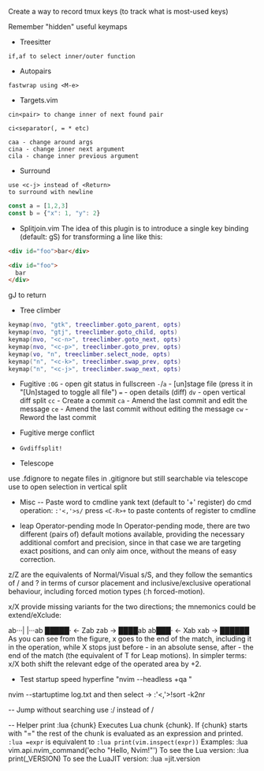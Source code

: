 Create a way to record tmux keys (to track what is most-used keys)

Remember "hidden" useful keymaps

- Treesitter
```
if,af to select inner/outer function
```

- Autopairs
```
fastwrap using <M-e>
```

- Targets.vim
```
cin<pair> to change inner of next found pair

ci<separator(, = * etc)

caa - change around args
cina - change inner next argument
cila - change inner previous argument
```

- Surround
```
use <c-j> instead of <Return>
to surround with newline
```
```javascript
const a = [1,2,3]
const b = {"x": 1, "y": 2}
```

- Splitjoin.vim
The idea of this plugin is to introduce a single key binding (default: gS) for transforming a line like this:
```html
<div id="foo">bar</div>
```

```html
<div id="foo">
  bar
</div>
```
gJ to return

- Tree climber
```lua
keymap(nvo, "gtk", treeclimber.goto_parent, opts)
keymap(nvo, "gtj", treeclimber.goto_child, opts)
keymap(nvo, "<c-n>", treeclimber.goto_next, opts)
keymap(nvo, "<c-p>", treeclimber.goto_prev, opts)
keymap(vo, "n", treeclimber.select_node, opts)
keymap("n", "<c-k>", treeclimber.swap_prev, opts)
keymap("n", "<c-j>", treeclimber.swap_next, opts)
```

- Fugitive
`:0G` - open git status in fullscreen
`-`/`a` - [un]stage file (press it in "[Un]staged to toggle all file")
`=` - open details (diff)
`dv` - open vertical diff split
`cc` - Create a commit
`ca` - Amend the last commit and edit the message
`ce` - Amend the last commit without editing the message
`cw` - Reword the last commit

- Fugitive merge conflict
- `Gvdiffsplit!`

- Telescope

use .fdignore to negate files in .gitignore but still searchable via telescope
use <c-v> to open selection in vertical split

- Misc
-- Paste word to cmdline
yank text (default to '+' register)
do cmd operation:
  `:'<,'>s/`
press `<C-R>+` to paste contents of register to cmdline

- leap
Operator-pending mode
In Operator-pending mode, there are two different (pairs of) default motions available, providing the necessary additional comfort and precision, since in that case we are targeting exact positions, and can only aim once, without the means of easy correction.

z/Z are the equivalents of Normal/Visual s/S, and they follow the semantics of / and ? in terms of cursor placement and inclusive/exclusive operational behaviour, including forced motion types (:h forced-motion).

x/X provide missing variants for the two directions; the mnemonics could be extend/eXclude:

ab···|                    |···ab
█████·  ←  Zab    zab  →  ████ab
ab███·  ←  Xab    xab  →  ██████
As you can see from the figure, x goes to the end of the match, including it in the operation, while X stops just before - in an absolute sense, after - the end of the match (the equivalent of T for Leap motions). In simpler terms: x/X both shift the relevant edge of the operated area by +2.

- Test startup speed
hyperfine "nvim --headless +qa <filename>"

nvim --startuptime log.txt 
and then select -> :'<,'>!sort -k2nr

-- Jump without searching
use :/ instead of /

-- Helper print
:lua {chunk}
                        Executes Lua chunk {chunk}.
                        If {chunk} starts with "=" the rest of the chunk is
                        evaluated as an expression and printed. `:lua =expr`
                        is equivalent to `:lua print(vim.inspect(expr))`
                        Examples:
                            :lua vim.api.nvim_command('echo "Hello, Nvim!"')
                         To see the Lua version:
                            :lua print(_VERSION)
                         To see the LuaJIT version:
                            :lua =jit.version
 

